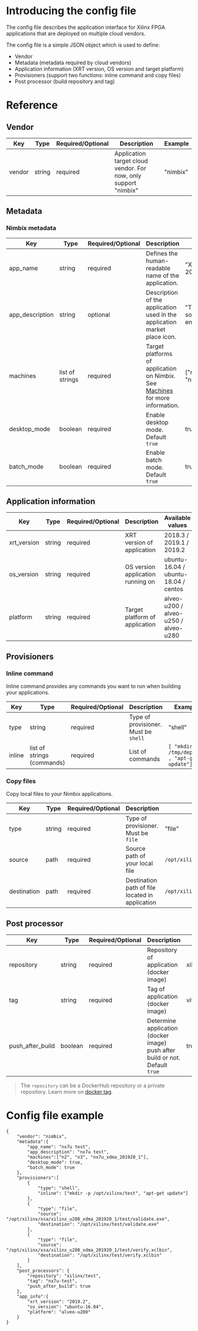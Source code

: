 # Introducing the config file

The config file describes the application interface for Xilinx FPGA applications that are deployed on multiple cloud vendors.

The config file is a simple JSON object which is used to define:

* Vendor
* Metadata (metadata required by cloud vendors)
* Application information (XRT version, OS version and target platform)
* Provisioners (support two functions: inline command and copy files)
* Post processor (build repository and tag)

# Reference

## Vendor
Key | Type | Required/Optional | Description | Example
----| ---- | ----------------- | ----------- | -------
vendor | string | required | Application target cloud vendor. For now, only support "nimbix" | "nimbix"


## Metadata

### Nimbix metadata

Key | Type | Required/Optional | Description | Example
----| ---- | ----------------- | ----------- | -------
app_name | string | required | Defines the human-readable name of the application. | "Xilinx Vitis Application 2019.2"
app_description | string | optional | Description of the application used in the application market place icon. | "The Vitis unified software platform enables..."
machines | list of strings | required | Target platforms of application on Nimbix. See [Machines](machines.md) for more information. | ["n2", "n3", "nx7u_xdma_201920_1"]
desktop_mode | boolean | required | Enable desktop mode. Default `true` | true
batch_mode | boolean | required | Enable batch mode. Default `true` | true 

## Application information

Key | Type | Required/Optional | Description | Available values
----| ---- | ----------------- | ----------- | -------
xrt_version | string | required | XRT version of application | 2018.3 / 2019.1 / 2019.2
os_version | string | required | OS version application running on | ubuntu-16.04 / ubuntu-18.04 / centos
platform | string | required | Target platform of application | alveo-u200 / alveo-u250 / alveo-u280

## Provisioners

### Inline command

Inline command provides any commands you want to run when building your applications.

Key | Type | Required/Optional | Description | Example
----| ---- | ----------------- | ----------- | -------
type | string | required | Type of provisioner. Must be `shell` | "shell"
inline | list of strings (commands) | required | List of commands | `[ "mkdir -p /tmp/deploy" , "apt-get update"]`

### Copy files

Copy local files to your Nimbix applications. 

Key | Type | Required/Optional | Description | Example
----| ---- | ----------------- | ----------- | -------
type | string | required | Type of provisioner. Must be `file` | "file"
source | path | required | Source path of your local file | `/opt/xilinx/xsa/xilinx_u280_xdma_201920_1/test/validate.exe`
destination | path | required | Destination path of file located in application | `/opt/xilinx/test/validate.exe`

## Post processor

Key | Type | Required/Optional | Description | Example
----| ---- | ----------------- | ----------- | -------
repository | string | required | Repository of application (docker image) | xilinx/xilinx_nimbix_application*
tag | string | required | Tag of application (docker image) | vitis-2019.2
push_after_build | boolean | required | Determine application (docker image) push after build or not. Default `true` | true

>The `repository` can be a DockerHub repository or a private repository. Learn more on [docker tag](https://docs.docker.com/engine/reference/commandline/tag/). 

# Config file example

```
{
    "vendor": "nimbix",
    "metadata":{
        "app_name": "nx7u test",
        "app_description": "nx7u test",
        "machines":["n2", "n3", "nx7u_xdma_201920_1"],
        "desktop_mode": true,
        "batch_mode": true
    },
    "provisioners":[
    	{
    		"type": "shell",
    		"inline": ["mkdir -p /opt/xilinx/test", "apt-get update"]
    	},
        {
            "type": "file",
            "source": "/opt/xilinx/xsa/xilinx_u280_xdma_201920_1/test/validate.exe",
            "destination": "/opt/xilinx/test/validate.exe"
        },
        {
            "type": "file",
            "source": "/opt/xilinx/xsa/xilinx_u280_xdma_201920_1/test/verify.xclbin",
            "destination": "/opt/xilinx/test/verify.xclbin"
        }
    ],
    "post_processors": {
        "repository": "xilinx/test",
        "tag": "nx7u-test",
        "push_after_build": true
    },
    "app_info":{
        "xrt_version": "2019.2",
        "os_version": "ubuntu-16.04",
        "platform": "alveo-u280"
    }
}
```